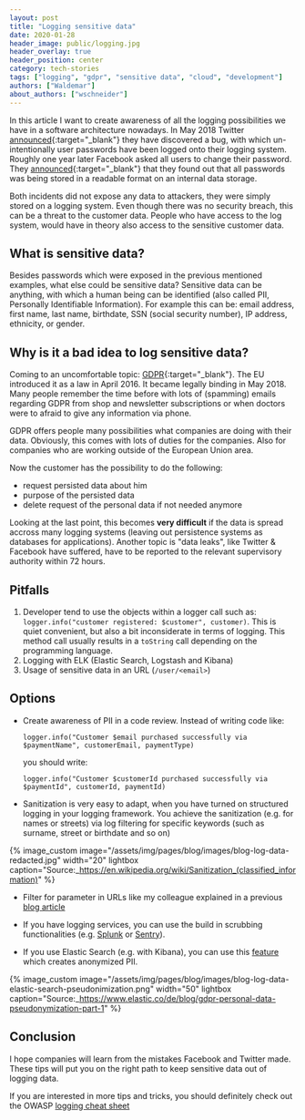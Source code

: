 ```yaml
---
layout: post
title: "Logging sensitive data"
date: 2020-01-28
header_image: public/logging.jpg
header_overlay: true
header_position: center
category: tech-stories
tags: ["logging", "gdpr", "sensitive data", "cloud", "development"]
authors: ["Waldemar"]
about_authors: ["wschneider"]
---
```


In this article I want to create awareness of all the logging possibilities we have in a software architecture nowadays.
In May 2018 Twitter [announced](https://blog.twitter.com/official/en_us/topics/company/2018/keeping-your-account-secure.html){:target="_blank"} they have discovered a bug, with which un-intentionally user passwords have been logged onto their logging system.
Roughly one year later Facebook asked all users to change their password. They [announced](https://www.wired.com/story/facebook-passwords-plaintext-change-yours/){:target="_blank"} that they found out that all passwords was being stored in a readable format on an internal data storage.

Both incidents did not expose any data to attackers, they were simply stored on a logging system.
Even though there was no security breach, this can be a threat to the customer data.
People who have access to the log system, would have in theory also access to the sensitive customer data. 

## What is sensitive data?

Besides passwords which were exposed in the previous mentioned examples, what else could be sensitive data?
Sensitive data can be anything, with which a human being can be identified (also called PII, Personally Identifiable Information).
For example this can be: email address, first name, last name, birthdate, SSN (social security number), IP address, ethnicity, or gender.

## Why is it a bad idea to log sensitive data?

Coming to an uncomfortable topic: [GDPR](https://en.wikipedia.org/wiki/General_Data_Protection_Regulation){:target="_blank"}.
The EU introduced it as a law in April 2016.
It became legally binding in May 2018.
Many people remember the time before with lots of (spamming) emails regarding GDPR from shop and newsletter subscriptions or when doctors were to afraid to give any information via phone.

GDPR offers people many possibilities what companies are doing with their data.
Obviously, this comes with lots of duties for the companies.
Also for companies who are working outside of the European Union area. 

Now the customer has the possibility to do the following:

- request persisted data about him
- purpose of the persisted data 
- delete request of the personal data if not needed anymore

Looking at the last point, this becomes **very difficult** if the data is spread accross many logging systems (leaving out persistence systems as databases for applications).
Another topic is "data leaks", like Twitter & Facebook have suffered, have to be reported to the relevant supervisory authority within 72 hours. 

## Pitfalls

1. Developer tend to use the objects within a logger call such as: `logger.info("customer registered: $customer", customer)`. This is quiet convenient, but also a bit inconsiderate in terms of logging. This method call usually  results in a `toString` call depending on the programming language. 
2. Logging with ELK (Elastic Search, Logstash and Kibana) 
3. Usage of sensitive data in an URL (`/user/<email>`)

## Options

- Create awareness of PII in a code review.
  Instead of writing code like:
  
  `logger.info("Customer $email purchased successfully via $paymentName", customerEmail, paymentType)` 
  
  you should write:
  
  `logger.info("Customer $customerId purchased successfully via $paymentId", customerId, paymentId)` 

- Sanitization is very easy to adapt, when you have turned on structured logging in your logging framework. You achieve the sanitization (e.g. for names or streets) via log filtering for specific keywords (such as surname, street or birthdate and so on) 

{% image_custom image="/assets/img/pages/blog/images/blog-log-data-redacted.jpg" width="20" lightbox caption="Source:_https://en.wikipedia.org/wiki/Sanitization_(classified_information)" %}

- Filter for parameter in URLs like my colleague explained in a previous [blog article](https://developer.epages.com/blog/coding/how-to-filter-unwanted-logs-from-heroku-papertrail/)

- If you have logging services, you can use the build in scrubbing functionalities (e.g. [Splunk](https://docs.splunk.com/Documentation/Splunk/8.0.1/SearchReference/Scrub) or [Sentry](https://docs.sentry.io/data-management/sensitive-data/#server-side-scrubbing)).
- If you use Elastic Search (e.g. with Kibana), you can use this [feature](https://www.elastic.co/blog/gdpr-personal-data-pseudonymization-part-1) which creates anonymized PII. 

{% image_custom image="/assets/img/pages/blog/images/blog-log-data-elastic-search-pseudonimization.png" width="50" lightbox caption="Source:_https://www.elastic.co/de/blog/gdpr-personal-data-pseudonymization-part-1" %}

## Conclusion

I hope companies will learn from the mistakes Facebook and Twitter made. These tips will put you on the right path to keep sensitive data out of logging data.   

If you are interested in more tips and tricks, you should definitely check out the OWASP [logging cheat sheet](https://owasp.org/www-project-cheat-sheets/cheatsheets/Logging_Cheat_Sheet.html)